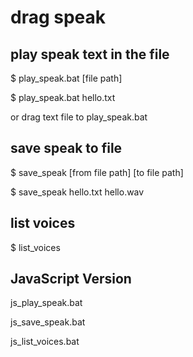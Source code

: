# drag speak

## play speak text in the file

$ play_speak.bat [file path]

$ play_speak.bat hello.txt

or drag text file to play_speak.bat


## save speak to file 

$ save_speak [from file path] [to file path]

$ save_speak hello.txt hello.wav


## list voices

$ list_voices


## JavaScript Version

js_play_speak.bat

js_save_speak.bat

js_list_voices.bat

